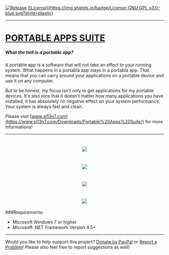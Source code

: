 [![Release](https://img.shields.io/badge/Release-Latest-brightgreen.svg?style=plastic)](https://github.com/Si13n7/PortableAppsSuite/releases) [![License](https://img.shields.io/badge/License-GNU GPL v3.0-blue.svg?style=plastic)](https://github.com/Si13n7/PortableAppsSuite/blob/master/LICENSE.txt)

***

# [PORTABLE APPS SUITE](https://www.si13n7.com/Downloads/Portable%20Apps%20Suite/)

##### What the hell is a portable app?

A portable app is a software that will not take an effect to your running system. What happens in a portabla app stays in a portabla app. That means that you can carry around your applications on a portable device and use it on any computer.

But to be honest, my focus isn't only to get applications for my portable devices. It's also nice that it doesn't matter how many applications you have installed, it has absolutely no negative effect on your system performance. Your system is always fast and clean.

Please visit [www.si13n7.com](https://www.si13n7.com/Downloads/Portable%20Apps%20Suite/) for more informations!
***
<h1 align="center"><sub><img  src="https://raw.githubusercontent.com/Si13n7/PortableAppsSuite/master/PREVIEW00.png"></sub></h1>
<h1 align="center"><sub><img  src="https://raw.githubusercontent.com/Si13n7/PortableAppsSuite/master/PREVIEW01.png"></sub></h1>
<h1 align="center"><sub><img  src="https://raw.githubusercontent.com/Si13n7/PortableAppsSuite/master/PREVIEW02.png"></sub></h1>
<h1 align="center"><sub><img  src="https://raw.githubusercontent.com/Si13n7/PortableAppsSuite/master/PREVIEW03.png"></sub></h1>

###Requirements:
- Microsoft Windows 7 or higher
- Microsoft .NET Framework Version 4.5+

***

Would you like to help support this project? [Donate by PayPal](https://www.paypal.com/cgi-bin/webscr?cmd=_s-xclick&hosted_button_id=GSCTSX46UPCDW) or [Report a Problem](https://support.si13n7.com/)! Please also feel free to report suggestions as well!
